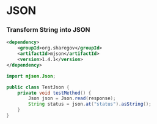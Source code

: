 # JSON

### Transform String into JSON

```xml
<dependency>
    <groupId>org.sharegov</groupId>
    <artifactId>mjson</artifactId>
    <version>1.4.1</version>
</dependency>
```

```java
import mjson.Json;

public class TestJson {
    private void testMethod() {
        Json json = Json.read(response);
        String status = json.at("status").asString();
    }
}
```